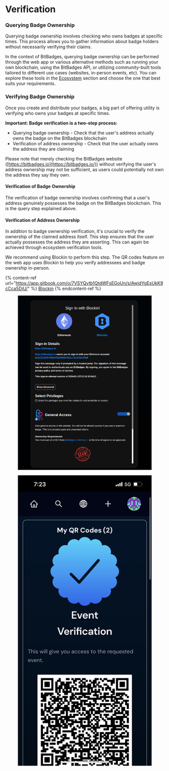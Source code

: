 # Verification

### Querying Badge Ownership

Querying badge ownership involves checking who owns badges at specific times. This process allows you to gather information about badge holders without necessarily verifying their claims.

In the context of BitBadges, querying badge ownership can be performed through the web app or various alternative methods such as running your own blockchain, using the BitBadges API, or utilizing community-built tools tailored to different use cases (websites, in-person events, etc). You can explore these tools in the [Ecosystem](../ecosystem/) section and choose the one that best suits your requirements.

### Verifying Badge Ownership

Once you create and distribute your badges, a big part of offering utility is verifying who owns your badges at specific times.&#x20;

**Important: Badge verification is a two-step process:**

* Querying badge ownership - Check that the user's address actually owns the badge on the BitBadges blockchain
* Verification of address ownership - Check that the user actually owns the address they are claiming

Please note that merely checking the BitBadges website ([https://bitbadges.io](https://bitbadges.io/)) without verifying the user's address ownership may not be sufficient, as users could potentially not own the address they say they own.

#### Verification of Badge Ownership

The verification of badge ownership involves confirming that a user's address genuinely possesses the badge on the BitBadges blockchain. This is the query step explained above.

#### Verification of Address Ownership

In addition to badge ownership verification, it's crucial to verify the ownership of the claimed address itself. This step ensures that the user actually possesses the address they are asserting. This can again be achieved through ecosystem verification tools.

We recommend using Blockin to perform this step. The QR codes feature on the web app uses Blockin to help you verify addressees and badge ownership in-person.&#x20;

{% content-ref url="https://app.gitbook.com/o/7VSYQvtb1QtdWFsEGoUn/s/AwjdYgEsUkK9cCca5DiU/" %}
[Blockin](https://app.gitbook.com/o/7VSYQvtb1QtdWFsEGoUn/s/AwjdYgEsUkK9cCca5DiU/)
{% endcontent-ref %}

<figure><img src="../../.gitbook/assets/image (3).png" alt=""><figcaption></figcaption></figure>

<figure><img src="../../.gitbook/assets/image (4).png" alt="" width="563"><figcaption></figcaption></figure>
